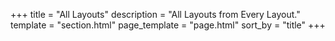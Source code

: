 +++
title = "All Layouts"
description = "All Layouts from Every Layout."
template = "section.html"
page_template = "page.html"
sort_by = "title"
+++
